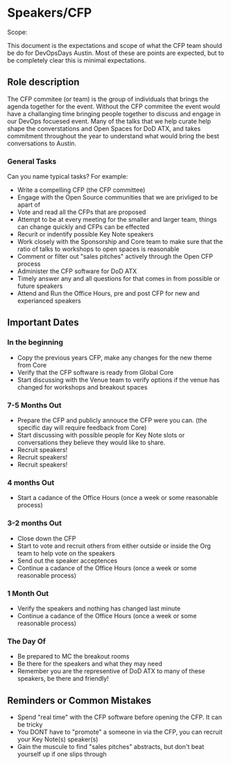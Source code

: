 # Speakers/CFP

Scope:

This document is the expectations and scope of what the CFP team should be do for DevOpsDays Austin.
Most of these are points are expected, but to be completely clear this is minimal expectations.

## Role description

The CFP commitee (or team) is the group of individuals that brings the agenda together for the event. Without
the CFP commitee the event would have a challanging time bringing people together to discuss and engage
in our DevOps focuesed event. Many of the talks that we help curate help shape the converstations and
Open Spaces for DoD ATX, and takes commitment throughout the year to understand what would bring the
best conversations to Austin.

### General Tasks

Can you name typical tasks? For example:

* Write a compelling CFP (the CFP committee)
* Engage with the Open Source communities that we are privliged to be apart of
* Vote and read all the CFPs that are proposed
* Attempt to be at every meeting for the smaller and larger team, things can change quickly and CFPs can be effected
* Recurit or indentify possible Key Note speakers
* Work closely with the Sponsorship and Core team to make sure that the ratio of talks to workshops to open spaces is reasonable
* Comment or filter out "sales pitches" actively through the Open CFP process
* Administer the CFP software for DoD ATX
* Timely answer any and all questions for that comes in from possible or future speakers
* Attend and Run the Office Hours, pre and post CFP for new and experianced speakers

## Important Dates

### In the beginning

* Copy the previous years CFP, make any changes for the new theme from Core
* Verify that the CFP software is ready from Global Core
* Start discussing with the Venue team to verify options if the venue has changed for workshops and breakout spaces

### 7-5 Months Out

* Prepare the CFP and publicly annouce the CFP were you can. (the specific day will require feedback from Core)
* Start discussing with possible people for Key Note slots or conversations they believe they would like to share.
* Recruit speakers!
* Recruit speakers!
* Recruit speakers!

### 4 months Out

* Start a cadance of the Office Hours (once a week or some reasonable process)

### 3-2 months Out

* Close down the CFP
* Start to vote and recruit others from either outside or inside the Org team to help vote on the speakers
* Send out the speaker acceptences
* Continue a cadance of the Office Hours (once a week or some reasonable process)

### 1 Month Out

* Verify the speakers and nothing has changed last minute
* Continue a cadance of the Office Hours (once a week or some reasonable process)

### The Day Of

* Be prepared to MC the breakout rooms
* Be there for the speakers and what they may need
* Remember you are the representive of DoD ATX to many of these speakers, be there and friendly!

## Reminders or Common Mistakes

* Spend "real time" with the CFP software before opening the CFP. It can be tricky
* You DONT have to "promote" a someone in via the CFP, you can recruit your Key Note(s) speaker(s)
* Gain the muscule to find "sales pitches" abstracts, but don't beat yourself up if one slips through
